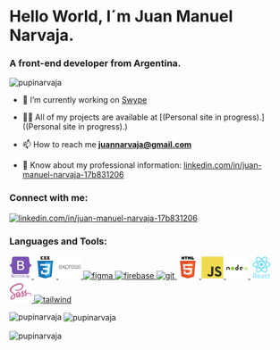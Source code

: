 <h1 align="left">Hello World, I´m Juan Manuel Narvaja.</h1>
<h3 align="left">A front-end developer from Argentina.</h3>

<p align="left"> <img src="https://komarev.com/ghpvc/?username=pupinarvaja&label=Profile%20views&color=0e75b6&style=flat" alt="pupinarvaja" /> </p>


- 🔭 I’m currently working on [Swype](https://swypecreativo.com)

- 👨‍💻 All of my projects are available at [(Personal site in progress).]((Personal site in progress).)

- 📫 How to reach me **juannarvaja@gmail.com**

- 📄 Know about my professional information: [linkedin.com/in/juan-manuel-narvaja-17b831206](linkedin.com/in/juan-manuel-narvaja-17b831206)

<h3 align="left">Connect with me:</h3>
<p align="left">
<a href="https://linkedin.com/in/linkedin.com/in/juan-manuel-narvaja-17b831206" target="blank"><img align="center" src="https://raw.githubusercontent.com/rahuldkjain/github-profile-readme-generator/master/src/images/icons/Social/linked-in-alt.svg" alt="linkedin.com/in/juan-manuel-narvaja-17b831206" height="30" width="40" /></a>
</p>

<h3 align="left">Languages and Tools:</h3>
<p align="left"> <a href="https://getbootstrap.com" target="_blank" rel="noreferrer"> <img src="https://raw.githubusercontent.com/devicons/devicon/master/icons/bootstrap/bootstrap-plain-wordmark.svg" alt="bootstrap" width="40" height="40"/> </a> <a href="https://www.w3schools.com/css/" target="_blank" rel="noreferrer"> <img src="https://raw.githubusercontent.com/devicons/devicon/master/icons/css3/css3-original-wordmark.svg" alt="css3" width="40" height="40"/> </a> <a href="https://expressjs.com" target="_blank" rel="noreferrer"> <img src="https://raw.githubusercontent.com/devicons/devicon/master/icons/express/express-original-wordmark.svg" alt="express" width="40" height="40"/> </a> <a href="https://www.figma.com/" target="_blank" rel="noreferrer"> <img src="https://www.vectorlogo.zone/logos/figma/figma-icon.svg" alt="figma" width="40" height="40"/> </a> <a href="https://firebase.google.com/" target="_blank" rel="noreferrer"> <img src="https://www.vectorlogo.zone/logos/firebase/firebase-icon.svg" alt="firebase" width="40" height="40"/> </a> <a href="https://git-scm.com/" target="_blank" rel="noreferrer"> <img src="https://www.vectorlogo.zone/logos/git-scm/git-scm-icon.svg" alt="git" width="40" height="40"/> </a> <a href="https://www.w3.org/html/" target="_blank" rel="noreferrer"> <img src="https://raw.githubusercontent.com/devicons/devicon/master/icons/html5/html5-original-wordmark.svg" alt="html5" width="40" height="40"/> </a> <a href="https://developer.mozilla.org/en-US/docs/Web/JavaScript" target="_blank" rel="noreferrer"> <img src="https://raw.githubusercontent.com/devicons/devicon/master/icons/javascript/javascript-original.svg" alt="javascript" width="40" height="40"/> </a> <a href="https://nodejs.org" target="_blank" rel="noreferrer"> <img src="https://raw.githubusercontent.com/devicons/devicon/master/icons/nodejs/nodejs-original-wordmark.svg" alt="nodejs" width="40" height="40"/> </a> <a href="https://reactjs.org/" target="_blank" rel="noreferrer"> <img src="https://raw.githubusercontent.com/devicons/devicon/master/icons/react/react-original-wordmark.svg" alt="react" width="40" height="40"/> </a> <a href="https://sass-lang.com" target="_blank" rel="noreferrer"> <img src="https://raw.githubusercontent.com/devicons/devicon/master/icons/sass/sass-original.svg" alt="sass" width="40" height="40"/> </a> <a href="https://tailwindcss.com/" target="_blank" rel="noreferrer"> <img src="https://www.vectorlogo.zone/logos/tailwindcss/tailwindcss-icon.svg" alt="tailwind" width="40" height="40"/> </a> </p>

<p><img align="left" src="https://github-readme-stats.vercel.app/api/top-langs?username=pupinarvaja&show_icons=true&locale=en&layout=compact" alt="pupinarvaja" /></p>

<p>&nbsp;<img align="center" src="https://github-readme-stats.vercel.app/api?username=pupinarvaja&show_icons=true&locale=en" alt="pupinarvaja" /></p>

<p><img align="center" src="https://github-readme-streak-stats.herokuapp.com/?user=pupinarvaja&" alt="pupinarvaja" /></p>
